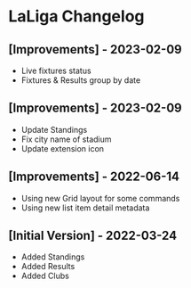 # LaLiga Changelog

## [Improvements] - 2023-02-09

- Live fixtures status
- Fixtures & Results group by date

## [Improvements] - 2023-02-09

- Update Standings
- Fix city name of stadium
- Update extension icon

## [Improvements] - 2022-06-14

- Using new Grid layout for some commands
- Using new list item detail metadata

## [Initial Version] - 2022-03-24

- Added Standings
- Added Results
- Added Clubs
